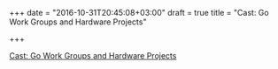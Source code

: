 +++
date = "2016-10-31T20:45:08+03:00"
draft = true
title = "Cast: Go Work Groups and Hardware Projects"

+++

<p><a href="https://changelog.com/gotime/22">Cast: Go Work Groups and Hardware Projects</a></p>
